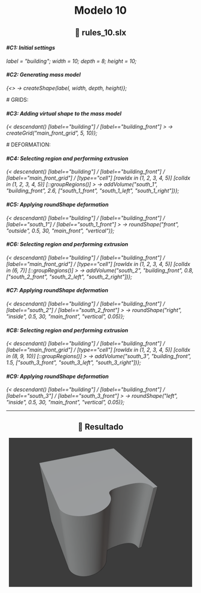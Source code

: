 <h1 align="center">Modelo 10</h2>

<h2 align="center">📝 rules_10.slx</h2>

#### **_\#C1: Initial settings_**

_label = "building"; width = 10; depth = 8; height = 10;_

#### **_\#C2: Generating mass model_**

_{<> -> createShape(label, width, depth, height)};_

\# GRIDS:

#### **_\#C3: Adding virtual shape to the mass model_**

_{< descendant() [label=="building"] / [label=="building_front"] > -> createGrid("main_front_grid", 5, 10)};_

\# DEFORMATION:

#### **_\#C4: Selecting region and performing extrusion_**

_{< descendant() [label=="building"] / [label=="building_front"] / [label=="main_front_grid"] / [type=="cell"] [rowIdx in (1, 2, 3, 4, 5)] [colIdx in (1, 2, 3, 4, 5)] [::groupRegions()] > -> addVolume("south_1", "building_front", 2.6, ["south_1_front", "south_1_left", "south_1_right"])};_

#### **_\#C5: Applying roundShape deformation_**

_{< descendant() [label=="building"] / [label=="building_front"] / [label=="south_1"] / [label=="south_1_front"] > -> roundShape("front", "outside", 0.5, 30, "main_front", "vertical")};_

#### **_\#C6: Selecting region and performing extrusion_**

_{< descendant() [label=="building"] / [label=="building_front"] / [label=="main_front_grid"] / [type=="cell"] [rowIdx in (1, 2, 3, 4, 5)] [colIdx in (6, 7)] [::groupRegions()] > -> addVolume("south_2", "building_front", 0.8, ["south_2_front", "south_2_left", "south_2_right"])};_

#### **_\#C7: Applying roundShape deformation_**

_{< descendant() [label=="building"] / [label=="building_front"] / [label=="south_2"] / [label=="south_2_front"] > -> roundShape("right", "inside", 0.5, 30, "main_front", "vertical", 0.05)};_

#### **_\#C8: Selecting region and performing extrusion_**

_{< descendant() [label=="building"] / [label=="building_front"] / [label=="main_front_grid"] / [type=="cell"] [rowIdx in (1, 2, 3, 4, 5)] [colIdx in (8, 9, 10)] [::groupRegions()] > -> addVolume("south_3", "building_front", 1.5, ["south_3_front", "south_3_left", "south_3_right"])};_

#### **_\#C9: Applying roundShape deformation_**

_{< descendant() [label=="building"] / [label=="building_front"] / [label=="south_3"] / [label=="south_3_front"] > -> roundShape("left", "inside", 0.5, 30, "main_front", "vertical", 0.05)};_

---

<h2 align="center">🏢 Resultado</h2>

<div align="center">
  <img src="modelo_10.png" alt="Modelo 10">
</div>
